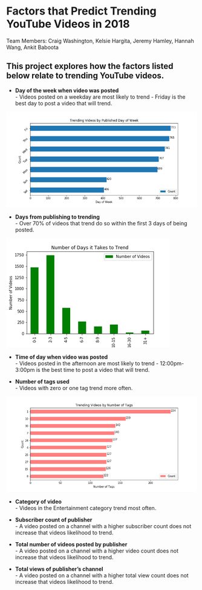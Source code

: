 # Factors that Predict Trending YouTube Videos in 2018

Team Members: Craig Washington, Kelsie Hargita, Jeremy Hamley, Hannah Wang, Ankit Baboota



## This project explores how the factors listed below relate to trending YouTube videos.


  -  **Day of the week when video was posted**   
	- Videos posted on a weekday are most likely to trend - Friday is the best day to post a video that will trend.

  ![DOW](/output/DOWchart.png)


  -  **Days from publishing to trending**    
	- Over 70% of videos that trend do so within the first 3 days of being posted.

  ![DTT](/jeremy_0706/daystotrend.png)


  -  **Time of day when video was posted**  
	- Videos posted in the afternoon are most likely to trend - 12:00pm-3:00pm is the best time to post a video that will trend.


  -  **Number of tags used**   
	- Videos with zero or one tag trend more often.

![NOT](/output/NumOfTagsChart.png)

  -  **Category of video**   
	- Videos in the Entertainment category trend most often.


  -  **Subscriber count of publisher**   
	- A video posted on a channel with a higher subscriber count does not increase that videos likelihood to trend.


  -  **Total number of videos posted by publisher**   
	- A video posted on a channel with a higher video count does not increase that videos likelihood to trend.


  -  **Total views of publisher’s channel**    
	- A video posted on a channel with a higher total view count does not increase that videos likelihood to trend.


